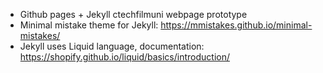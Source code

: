 - Github pages + Jekyll ctechfilmuni webpage prototype
- Minimal mistake theme for Jekyll: https://mmistakes.github.io/minimal-mistakes/
- Jekyll uses Liquid language, documentation: https://shopify.github.io/liquid/basics/introduction/
